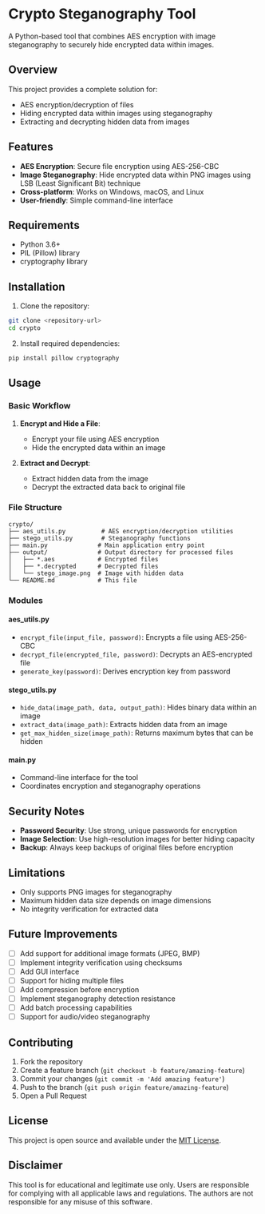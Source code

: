 # Crypto Steganography Tool

A Python-based tool that combines AES encryption with image steganography to securely hide encrypted data within images.

## Overview

This project provides a complete solution for:
- AES encryption/decryption of files
- Hiding encrypted data within images using steganography
- Extracting and decrypting hidden data from images

## Features

- **AES Encryption**: Secure file encryption using AES-256-CBC
- **Image Steganography**: Hide encrypted data within PNG images using LSB (Least Significant Bit) technique
- **Cross-platform**: Works on Windows, macOS, and Linux
- **User-friendly**: Simple command-line interface

## Requirements

- Python 3.6+
- PIL (Pillow) library
- cryptography library

## Installation

1. Clone the repository:
```bash
git clone <repository-url>
cd crypto
```

2. Install required dependencies:
```bash
pip install pillow cryptography
```

## Usage

### Basic Workflow

1. **Encrypt and Hide a File**:
   - Encrypt your file using AES encryption
   - Hide the encrypted data within an image

2. **Extract and Decrypt**:
   - Extract hidden data from the image
   - Decrypt the extracted data back to original file

### File Structure

```
crypto/
├── aes_utils.py          # AES encryption/decryption utilities
├── stego_utils.py        # Steganography functions
├── main.py              # Main application entry point
├── output/              # Output directory for processed files
│   ├── *.aes            # Encrypted files
│   ├── *.decrypted      # Decrypted files
│   └── stego_image.png  # Image with hidden data
└── README.md            # This file
```

### Modules

#### aes_utils.py
- `encrypt_file(input_file, password)`: Encrypts a file using AES-256-CBC
- `decrypt_file(encrypted_file, password)`: Decrypts an AES-encrypted file
- `generate_key(password)`: Derives encryption key from password

#### stego_utils.py
- `hide_data(image_path, data, output_path)`: Hides binary data within an image
- `extract_data(image_path)`: Extracts hidden data from an image
- `get_max_hidden_size(image_path)`: Returns maximum bytes that can be hidden

#### main.py
- Command-line interface for the tool
- Coordinates encryption and steganography operations

## Security Notes

- **Password Security**: Use strong, unique passwords for encryption
- **Image Selection**: Use high-resolution images for better hiding capacity
- **Backup**: Always keep backups of original files before encryption

## Limitations

- Only supports PNG images for steganography
- Maximum hidden data size depends on image dimensions
- No integrity verification for extracted data

## Future Improvements

- [ ] Add support for additional image formats (JPEG, BMP)
- [ ] Implement integrity verification using checksums
- [ ] Add GUI interface
- [ ] Support for hiding multiple files
- [ ] Add compression before encryption
- [ ] Implement steganography detection resistance
- [ ] Add batch processing capabilities
- [ ] Support for audio/video steganography

## Contributing

1. Fork the repository
2. Create a feature branch (`git checkout -b feature/amazing-feature`)
3. Commit your changes (`git commit -m 'Add amazing feature'`)
4. Push to the branch (`git push origin feature/amazing-feature`)
5. Open a Pull Request

## License

This project is open source and available under the [MIT License](LICENSE).

## Disclaimer

This tool is for educational and legitimate use only. Users are responsible for complying with all applicable laws and regulations. The authors are not responsible for any misuse of this software.
